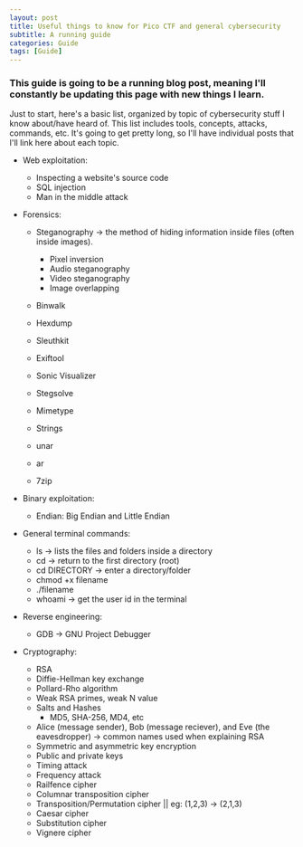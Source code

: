 ```yaml
---
layout: post
title: Useful things to know for Pico CTF and general cybersecurity
subtitle: A running guide
categories: Guide
tags: [Guide]
---
```


### This guide is going to be a running blog post, meaning I'll constantly be updating this page with new things I learn.

Just to start, here's a basic list, organized by topic of cybersecurity stuff I know about/have heard of. This list includes tools, concepts, attacks, commands, etc. It's going to get pretty long, so I'll have individual posts that I'll link here about each topic.
- Web exploitation:
  - Inspecting a website's source code
  - SQL injection
  - Man in the middle attack

- Forensics:
  - Steganography -> the method of hiding information inside files (often inside images).
    - Pixel inversion
    - Audio steganography
    - Video steganography
    - Image overlapping

  - Binwalk
  - Hexdump
  - Sleuthkit
  - Exiftool
  - Sonic Visualizer
  - Stegsolve
  - Mimetype
  - Strings
  - unar
  - ar
  - 7zip

- Binary exploitation:
  - Endian: Big Endian and Little Endian

- General terminal commands:
  - ls -> lists the files and folders inside a directory
  - cd -> return to the first directory (root)
  - cd DIRECTORY -> enter a directory/folder
  - chmod +x filename
  - ./filename
  - whoami -> get the user id in the terminal
- Reverse engineering:
  - GDB -> GNU Project Debugger

- Cryptography:
  - RSA
  - Diffie-Hellman key exchange
  - Pollard-Rho algorithm
  - Weak RSA primes, weak N value
  - Salts and Hashes
    - MD5, SHA-256, MD4, etc
  - Alice (message sender), Bob (message reciever), and Eve (the eavesdropper) -> common names used when explaining RSA
  - Symmetric and asymmetric key encryption
  - Public and private keys
  - Timing attack
  - Frequency attack
  - Railfence cipher
  - Columnar transposition cipher
  - Transposition/Permutation cipher \|| eg: (1,2,3) -> (2,1,3)
  - Caesar cipher
  - Substitution cipher
  - Vignere cipher
